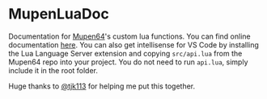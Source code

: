 # MupenLuaDoc

Documentation for [Mupen64](https://github.com/mkdasher/mupen64-rr-lua-)'s
custom lua functions. You can find online documentation
[here](https://wade7wastaken.github.io/MupenLuaDoc/). You can also get
intellisense for VS Code by installing the Lua Language Server extension and
copying `src/api.lua` from the Mupen64 repo into your project. You do not need to run `api.lua`, simply
include it in the root folder.


Huge thanks to [@tjk113](https://github.com/tjk113) for helping me put this together.
